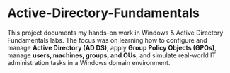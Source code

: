 # Active-Directory-Fundamentals
This project documents my hands-on work in Windows &amp; Active Directory Fundamentals labs.  The focus was on learning how to configure and manage **Active Directory (AD DS)**, apply **Group Policy Objects (GPOs)**, manage **users, machines, groups, and OUs**, and simulate real-world IT administration tasks in a Windows domain environment.
